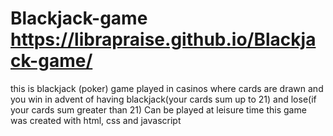 # Blackjack-game https://librapraise.github.io/Blackjack-game/
this is blackjack (poker) game played in casinos where cards are drawn and you win in advent of having blackjack(your cards sum up to 21) and lose(if your cards sum greater than 21)
Can be played at leisure time
this game was created with html, css and javascript
